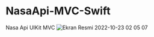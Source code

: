 # NasaApi-MVC-Swift
 Nasa Api UIKit MVC 
![Ekran Resmi 2022-10-23 02 05 07](https://user-images.githubusercontent.com/44572600/197365819-39566c23-c8fd-4198-bbee-da0d294429f9.png)
